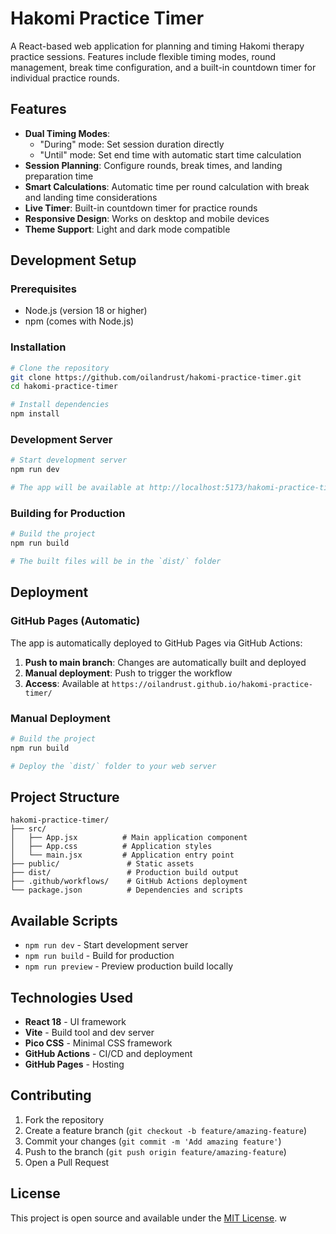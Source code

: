# Hakomi Practice Timer

A React-based web application for planning and timing Hakomi therapy practice sessions. Features include flexible timing modes, round management, break time configuration, and a built-in countdown timer for individual practice rounds.

## Features

- **Dual Timing Modes**: 
  - "During" mode: Set session duration directly
  - "Until" mode: Set end time with automatic start time calculation
- **Session Planning**: Configure rounds, break times, and landing preparation time
- **Smart Calculations**: Automatic time per round calculation with break and landing time considerations
- **Live Timer**: Built-in countdown timer for practice rounds
- **Responsive Design**: Works on desktop and mobile devices
- **Theme Support**: Light and dark mode compatible

## Development Setup

### Prerequisites
- Node.js (version 18 or higher)
- npm (comes with Node.js)

### Installation
```bash
# Clone the repository
git clone https://github.com/oilandrust/hakomi-practice-timer.git
cd hakomi-practice-timer

# Install dependencies
npm install
```

### Development Server
```bash
# Start development server
npm run dev

# The app will be available at http://localhost:5173/hakomi-practice-timer/
```

### Building for Production
```bash
# Build the project
npm run build

# The built files will be in the `dist/` folder
```

## Deployment

### GitHub Pages (Automatic)
The app is automatically deployed to GitHub Pages via GitHub Actions:

1. **Push to main branch**: Changes are automatically built and deployed
2. **Manual deployment**: Push to trigger the workflow
3. **Access**: Available at `https://oilandrust.github.io/hakomi-practice-timer/`

### Manual Deployment
```bash
# Build the project
npm run build

# Deploy the `dist/` folder to your web server
```

## Project Structure

```
hakomi-practice-timer/
├── src/
│   ├── App.jsx          # Main application component
│   ├── App.css          # Application styles
│   └── main.jsx         # Application entry point
├── public/               # Static assets
├── dist/                 # Production build output
├── .github/workflows/    # GitHub Actions deployment
└── package.json          # Dependencies and scripts
```

## Available Scripts

- `npm run dev` - Start development server
- `npm run build` - Build for production
- `npm run preview` - Preview production build locally

## Technologies Used

- **React 18** - UI framework
- **Vite** - Build tool and dev server
- **Pico CSS** - Minimal CSS framework
- **GitHub Actions** - CI/CD and deployment
- **GitHub Pages** - Hosting

## Contributing

1. Fork the repository
2. Create a feature branch (`git checkout -b feature/amazing-feature`)
3. Commit your changes (`git commit -m 'Add amazing feature'`)
4. Push to the branch (`git push origin feature/amazing-feature`)
5. Open a Pull Request

## License

This project is open source and available under the [MIT License](LICENSE).
w